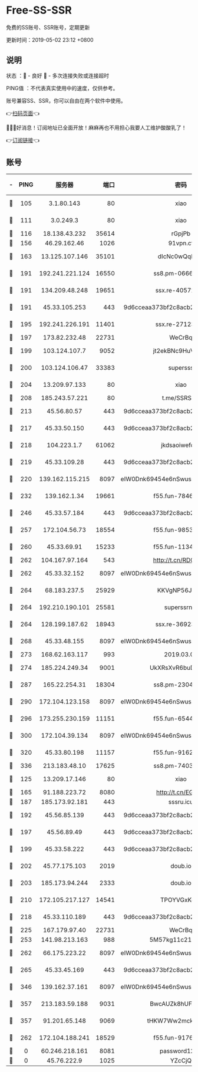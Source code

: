 # Free-SS-SSR

免费的SS账号、SSR账号，定期更新

更新时间：2019-05-02 23:12 +0800

## 说明

状态     ：🙂 - 良好 🙁 - 多次连接失败或连接超时

PING值   ：不代表真实使用中的速度，仅供参考。

账号兼容SS、SSR，你可以自由在两个软件中使用。

👉[扫码页面](https://liesauer.github.io/Free-SS-SSR/)👈

🎉🎉🎉好消息！订阅地址已全面开放！麻麻再也不用担心我要人工维护酸酸乳了！

👉[订阅链接](https://www.liesauer.net/yogurt/subscribe?ACCESS_TOKEN=DAYxR3mMaZAsaqUb)👈

## 账号

|-|PING|服务器|端口|密码|加密方式|区域|
|:----:|:----:|:-----:|-----:|:----:|:----:|:----:|
|🙂|105|3.1.80.143|80|xiao|aes-128-ctr|SG|
|🙂|111|3.0.249.3|80|xiao|aes-128-ctr|SG|
|🙂|116|18.138.43.232|35614|rGpjPb|rc4-md5|SG|
|🙂|156|46.29.162.46|1026|91vpn.cf|rc4-md5|RU|
|🙂|163|13.125.107.146|35101|dIcNc0wQqMzU|aes-256-cfb|KR|
|🙂|191|192.241.221.124|16550|ss8.pm-06663962|aes-256-cfb|US|
|🙂|191|134.209.48.248|19651|ssx.re-40572066|aes-256-cfb|US|
|🙂|191|45.33.105.253|443|9d6cceaa373bf2c8acb22e60b6a58be6|aes-256-cfb|US|
|🙂|195|192.241.226.191|11401|ssx.re-27123607|aes-256-cfb|US|
|🙂|197|173.82.232.48|22731|WeCrBq|rc4-md5|US|
|🙂|199|103.124.107.7|9052|jt2ekBNc9HuVtm2a|aes-256-cfb|US|
|🙂|200|103.124.106.47|33383|supersss|aes-256-cfb|US|
|🙂|204|13.209.97.133|80|xiao|aes-128-ctr|KR|
|🙂|208|185.243.57.221|80|t.me/SSRSUB|rc4-md5|US|
|🙂|213|45.56.80.57|443|9d6cceaa373bf2c8acb22e60b6a58be6|aes-256-cfb|US|
|🙂|217|45.33.50.150|443|9d6cceaa373bf2c8acb22e60b6a58be6|aes-256-cfb|US|
|🙂|218|104.223.1.7|61062|jkdsaoiwefdsa|aes-256-cfb|US|
|🙂|219|45.33.109.28|443|9d6cceaa373bf2c8acb22e60b6a58be6|aes-256-cfb|US|
|🙂|220|139.162.115.215|8097|eIW0Dnk69454e6nSwuspv9DmS201tQ0D|aes-256-cfb|JP|
|🙂|232|139.162.1.34|19661|f55.fun-78462178|aes-256-cfb|SG|
|🙂|246|45.33.57.184|443|9d6cceaa373bf2c8acb22e60b6a58be6|aes-256-cfb|US|
|🙂|257|172.104.56.73|18554|f55.fun-98537399|aes-256-cfb|SG|
|🙂|260|45.33.69.91|15233|f55.fun-11348219|aes-256-cfb|US|
|🙂|262|104.167.97.164|543|http://t.cn/RD0D7sx|rc4-md5|CA|
|🙂|262|45.33.32.152|8097|eIW0Dnk69454e6nSwuspv9DmS201tQ0D|aes-256-cfb|US|
|🙂|264|68.183.237.5|25929|KKVgNP56JeYW|aes-256-cfb|SG|
|🙂|264|192.210.190.101|25581|superssrnet|aes-256-cfb|US|
|🙂|264|128.199.187.62|18943|ssx.re-36923500|aes-256-cfb|SG|
|🙂|268|45.33.48.155|8097|eIW0Dnk69454e6nSwuspv9DmS201tQ0D|aes-256-cfb|US|
|🙂|273|168.62.163.117|993|2019.03.07|rc4-md5|US|
|🙂|274|185.224.249.34|9001|UkXRsXvR6buDMG2Y|aes-256-cfb|RU|
|🙂|287|165.22.254.31|18304|ss8.pm-23048895|aes-256-cfb|SG|
|🙂|290|172.104.123.158|8097|eIW0Dnk69454e6nSwuspv9DmS201tQ0D|aes-256-cfb|JP|
|🙂|296|173.255.230.159|11151|f55.fun-65449299|aes-256-cfb|US|
|🙂|300|172.104.39.134|8097|eIW0Dnk69454e6nSwuspv9DmS201tQ0D|aes-256-cfb|SG|
|🙂|320|45.33.80.198|11157|f55.fun-91628812|aes-256-cfb|US|
|🙂|336|213.183.48.10|17625|ss8.pm-74033677|rc4-md5|RU|
|🙂|125|13.209.17.146|80|xiao|aes-128-ctr|KR|
|🙂|165|91.188.223.72|8080|http://t.cn/EGJIyrl|rc4-md5|RU|
|🙂|187|185.173.92.181|443|sssru.icu|rc4-md5|RU|
|🙂|192|45.56.85.139|443|9d6cceaa373bf2c8acb22e60b6a58be6|aes-256-cfb|US|
|🙂|197|45.56.89.49|443|9d6cceaa373bf2c8acb22e60b6a58be6|aes-256-cfb|US|
|🙂|199|45.33.58.222|443|9d6cceaa373bf2c8acb22e60b6a58be6|aes-256-cfb|US|
|🙂|202|45.77.175.103|2019|doub.io|aes-128-ctr|SG|
|🙂|203|185.173.94.244|2333|doub.io|aes-128-ctr|RU|
|🙂|210|172.105.217.127|14541|TPOYVGxKglpi|aes-256-cfb|JP|
|🙂|218|45.33.110.189|443|9d6cceaa373bf2c8acb22e60b6a58be6|aes-256-cfb|US|
|🙂|225|167.179.97.40|22731|WeCrBq|rc4-md5|JP|
|🙂|253|141.98.213.163|988|5M57kg11c214qDmK|chacha20|KR|
|🙂|262|66.175.223.22|8097|eIW0Dnk69454e6nSwuspv9DmS201tQ0D|aes-256-cfb|US|
|🙂|265|45.33.45.169|443|9d6cceaa373bf2c8acb22e60b6a58be6|aes-256-cfb|US|
|🙂|346|139.162.37.161|8097|eIW0Dnk69454e6nSwuspv9DmS201tQ0D|aes-256-cfb|SG|
|🙂|357|213.183.59.188|9031|BwcAUZk8hUFAkDGN|aes-256-cfb|NL|
|🙂|357|91.201.65.148|9069|tHKW7Ww2mck9CHQG|aes-256-cfb|IT|
|🙁|262|172.104.188.241|18529|f55.fun-91767224|aes-256-cfb|SG|
|🙁|0|60.246.218.161|8081|password1234|chacha20|CN|
|🙁|0|45.76.222.9|1025|YZcCjQ|rc4-md5|JP|
